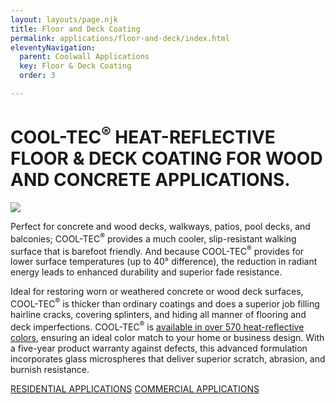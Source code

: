 ```yaml
---
layout: layouts/page.njk
title: Floor and Deck Coating
permalink: applications/floor-and-deck/index.html
eleventyNavigation:
  parent: Coolwall Applications
  key: Floor & Deck Coating
  order: 3

---
```


# COOL-TEC<sup>&reg;</sup> HEAT-REFLECTIVE FLOOR <span class="linebreak"></span>& DECK COATING FOR WOOD AND <span class="linebreak"></span>CONCRETE APPLICATIONS.

<div class="grid-container floor-and-deck">
<div class="right">

<p class="bleed-right">
<img src="/static/img/MSC-flooranddeck-inset.jpg">
</p>
</div>
<div class="left">

Perfect for concrete and wood decks, walkways, patios, pool decks, and balconies; COOL-TEC<sup>&reg;</sup> provides a much cooler, slip-resistant walking surface that is barefoot friendly. And because COOL-TEC<sup>&reg;</sup> provides for lower surface temperatures (up to 40° difference), the reduction in radiant energy leads to enhanced durability and superior fade resistance. 

Ideal for restoring worn or weathered concrete or wood deck surfaces, COOL-TEC<sup>&reg;</sup> is thicker than ordinary coatings and does a superior job filling hairline cracks, covering splinters, and hiding all manner of flooring and deck imperfections. COOL-TEC<sup>&reg;</sup> is [available in over 570 heat-reflective colors](/color-chart), ensuring an ideal color match to your home or business design. With a five-year product warranty against defects, this advanced formulation incorporates glass microspheres that deliver superior scratch, abrasion, and burnish resistance.

<a class="link-subsection" href="/applications/residential">RESIDENTIAL APPLICATIONS</a>
<a class="link-subsection" href="/applications/commercial">COMMERCIAL APPLICATIONS</a>
</div>
</div>